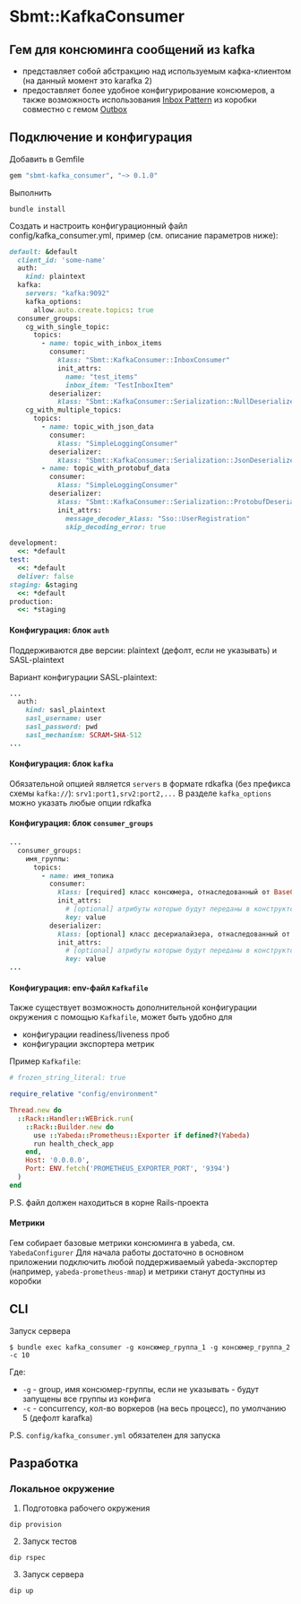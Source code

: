 # Sbmt::KafkaConsumer

Гем для консюминга сообщений из kafka
- 
- представляет собой абстракцию над используемым кафка-клиентом (на данный момент это karafka 2)
- предоставляет более удобное конфигурирование консюмеров, а также возможность использования [Inbox Pattern](https://gitlab.sbmt.io/paas/rfc/-/tree/master/text/paas-2597-inbox) из коробки совместно с гемом [Outbox](https://gitlab.sbmt.io/nstmrt/rubygems/outbox)

## Подключение и конфигурация

Добавить в Gemfile
```ruby
gem "sbmt-kafka_consumer", "~> 0.1.0"
```

Выполнить
```shell
bundle install
```

Создать и настроить конфигурационный файл config/kafka_consumer.yml, пример (см. описание параметров ниже):
```ruby
default: &default
  client_id: 'some-name'
  auth:
    kind: plaintext
  kafka:
    servers: "kafka:9092"
    kafka_options:
      allow.auto.create.topics: true
  consumer_groups:
    cg_with_single_topic:
      topics:
        - name: topic_with_inbox_items
          consumer:
            klass: "Sbmt::KafkaConsumer::InboxConsumer"
            init_attrs:
              name: "test_items"
              inbox_item: "TestInboxItem"
          deserializer:
            klass: "Sbmt::KafkaConsumer::Serialization::NullDeserializer"
    cg_with_multiple_topics:
      topics:
        - name: topic_with_json_data
          consumer:
            klass: "SimpleLoggingConsumer"
          deserializer:
            klass: "Sbmt::KafkaConsumer::Serialization::JsonDeserializer"
        - name: topic_with_protobuf_data
          consumer:
            klass: "SimpleLoggingConsumer"
          deserializer:
            klass: "Sbmt::KafkaConsumer::Serialization::ProtobufDeserializer"
            init_attrs:
              message_decoder_klass: "Sso::UserRegistration"
              skip_decoding_error: true

development:
  <<: *default
test:
  <<: *default
  deliver: false
staging: &staging
  <<: *default
production:
  <<: *staging

```

#### Конфигурация: блок `auth`

Поддерживаются две версии: plaintext (дефолт, если не указывать) и SASL-plaintext

Вариант конфигурации SASL-plaintext:
```ruby
...
  auth:
    kind: sasl_plaintext
    sasl_username: user
    sasl_password: pwd
    sasl_mechanism: SCRAM-SHA-512
...
```

#### Конфигурация: блок `kafka`

Обязательной опцией является `servers` в формате rdkafka (без префикса схемы `kafka://`): `srv1:port1,srv2:port2,...`
В разделе `kafka_options` можно указать любые опции rdkafka

#### Конфигурация: блок `consumer_groups`

```ruby
...
  consumer_groups:
    имя_группы:
      topics:
        - name: имя_топика
          consumer:
            klass: [required] класс консюмера, отнаследованный от BaseConsumer
            init_attrs:
              # [optional] атрибуты которые будут переданы в конструктор при инициализации инстанса класса консюмера
              key: value
          deserializer:
            klass: [optional] класс десериалайзера, отнаследованный от BaseDeserializer, по умолчанию используется NullDeserializer 
            init_attrs:
              # [optional] атрибуты которые будут переданы в конструктор при инициализации инстанса класса десериалайзера
              key: value
...
```

#### Конфигурация: env-файл `Kafkafile`

Также существует возможность дополнительной конфигурации окружения с помощью `Kafkafile`, может быть удобно для
- конфигурации readiness/liveness проб
- конфигурации экспортера метрик

Пример `Kafkafile`:
```ruby
# frozen_string_literal: true

require_relative "config/environment"

Thread.new do
  ::Rack::Handler::WEBrick.run(
    ::Rack::Builder.new do
      use ::Yabeda::Prometheus::Exporter if defined?(Yabeda)
      run health_check_app
    end,
    Host: '0.0.0.0',
    Port: ENV.fetch('PROMETHEUS_EXPORTER_PORT', '9394')
  )
end

```

P.S. файл должен находиться в корне Rails-проекта

#### Метрики

Гем собирает базовые метрики консюминга в yabeda, см. `YabedaConfigurer`
Для начала работы достаточно в основном приложении подключить любой поддерживаемый yabeda-экспортер (например, `yabeda-prometheus-mmap`) и метрики станут доступны из коробки

## CLI

Запуск сервера

```shell
$ bundle exec kafka_consumer -g консюмер_группа_1 -g консюмер_группа_2 -c 10
```

Где:
- `-g` - group, имя консюмер-группы, если не указывать - будут запущены все группы из конфига
- `-c` - concurrency, кол-во воркеров (на весь процесс), по умолчанию 5 (дефолт karafka)

P.S. `config/kafka_consumer.yml` обязателен для запуска

## Разработка

### Локальное окружение

1. Подготовка рабочего окружения
```shell
dip provision
```

2. Запуск тестов
```shell
dip rspec
```

3. Запуск сервера
```shell
dip up
```
